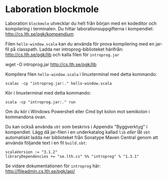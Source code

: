 # Laboration blockmole

Laboration `blockmole` utvecklar du helt från början med en kodeditor och kompilering i terminalen. Du hittar laborationsuppgifterna i kompendiet:
http://cs.lth.se/pgk/kompendium

Filen `hello-window.scala` kan du använda för prova kompilering med en jar-fil på classpath.
Ladda ner introprog-biblioteket härifrån: http://cs.lth.se/pgk/lib och kalla filen för `introprog.jar`

  wget -O introprog.jar http://cs.lth.se/pgk/lib

Kompilera filen `hello-window.scala` i linuxterminal med detta kommando:

    scalac -cp "introprog.jar:." hello-window.scala

Kör i linuxterminal med detta kommando:

    scala -cp "introprog.jar:." run

Om du kör i Windows Powershell eller Cmd byt kolon mot semikolon i kommandona ovan.

Du kan också använda `sbt` som beskrivs i Appendix "Byggverktyg" i kompendiet. Lägg då jar-filen i en underkatalog kallad `lib` *eller* låt `sbt` automatiskt ladda ner biblioteket från Sonatype Maven Central genom att använda följande text i en fil `build.sbt`:

    scalaVersion := "3.1.2"
    libraryDependencies += "se.lth.cs" %% "introprog" % "1.3.1"

Se vidare dokumentationen för `introprog` här: http://fileadmin.cs.lth.se/pgk/api/
